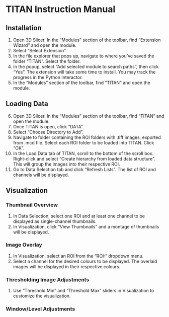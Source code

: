 # TITAN Instruction Manual

## Installation
1.	Open 3D Slicer. In the “Modules” section of the toolbar, find “Extension Wizard” and open the module.
2.	Select “Select Extension”.
3.	In the file explorer that pops up, navigate to where you’ve saved the folder “TITAN”. Select the folder.
4.	In the popup, select “Add selected module to search paths”, then click “Yes”. The extension will take some time to install. You may track the progress in the Python Interactor.
5.	In the “Modules” section of the toolbar, find “TITAN” and open the module.

## Loading Data
6.	Open 3D Slicer. In the “Modules” section of the toolbar, find “TITAN” and open the module.
7.	Once TITAN is open, click "DATA".
8.	Select “Choose Directory to Add”. 
9.	Navigate to folder containing the ROI folders with .tiff images, exported from .mcd file. Select each ROI folder to be loaded into TITAN. Click “OK”.
10.	In the Load Data tab of TITAN, scroll to the bottom of the scroll box. Right-click and select “Create hierarchy from loaded data structure”. This will group the images into their respective ROI.
11.	Go to Data Selection tab and click “Refresh Lists”. The list of ROI and channels will be displayed.

## Visualization
### Thumbnail Overview
1.	In Data Selection, select one ROI and at least one channel to be displayed as single-channel thumbnails.
2.	In Visualization, click “View Thumbnails” and a montage of thumbnails will be displayed.

### Image Overlay
1.	In Visualization, select an ROI from the “ROI:” dropdown menu.
2.	Select a channel for the desired colours to be displayed. The overlaid images will be displayed in their respective colours.

### Thresholding Image Adjustments
1.	Use “Threshold Min” and “Threshold Max” sliders in Visualization to customize the visualization.

### Window/Level Adjustments

